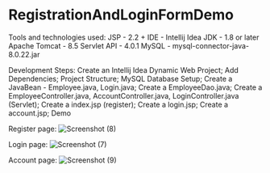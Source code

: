 # RegistrationAndLoginFormDemo

Tools and technologies used:
JSP - 2.2 +
IDE - Intellij Idea
JDK - 1.8 or later
Apache Tomcat - 8.5
Servlet API - 4.0.1
MySQL - mysql-connector-java-8.0.22.jar

Development Steps:
Create an Intellij Idea Dynamic Web Project;
Add Dependencies;
Project Structure;
MySQL Database Setup;
Create a JavaBean - Employee.java, Login.java;
Create a EmployeeDao.java;
Create a EmployeeController.java, AccountController.java, LoginController.java (Servlet);
Create a index.jsp (register);
Create a login.jsp;
Create a account.jsp;
Demo

Register page:
![Screenshot (8)](https://user-images.githubusercontent.com/86052693/160163840-22c9a762-ab6b-41cb-99a1-ab30a34f8d7d.png)

Login page:
![Screenshot (7)](https://user-images.githubusercontent.com/86052693/160164028-55571e9d-2d02-4393-8eec-0d40581ebf65.png)

Account page:
![Screenshot (9)](https://user-images.githubusercontent.com/86052693/160164111-a4cef659-6400-4691-a611-4b37737eeef1.png)


